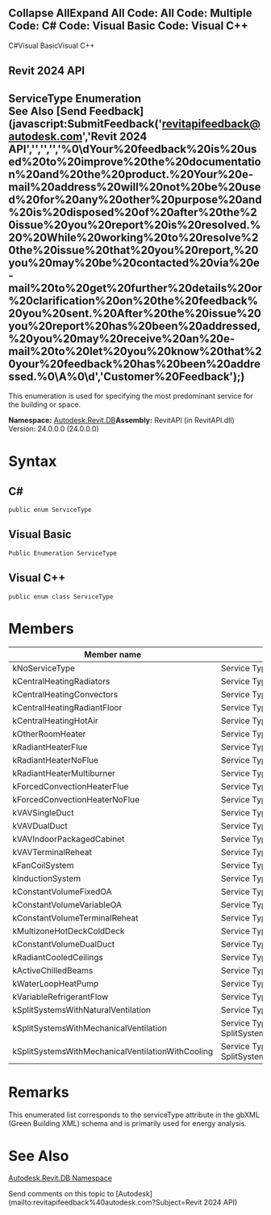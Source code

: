 ﻿

Collapse AllExpand All Code: All Code: Multiple Code: C# Code: Visual Basic Code: Visual C++   
---  
  
C#Visual BasicVisual C++

Revit 2024 API  
---  
ServiceType Enumeration  
See Also [Send Feedback](javascript:SubmitFeedback\('revitapifeedback@autodesk.com','Revit 2024 API','','','','%0\\dYour%20feedback%20is%20used%20to%20improve%20the%20documentation%20and%20the%20product.%20Your%20e-mail%20address%20will%20not%20be%20used%20for%20any%20other%20purpose%20and%20is%20disposed%20of%20after%20the%20issue%20you%20report%20is%20resolved.%20%20While%20working%20to%20resolve%20the%20issue%20that%20you%20report,%20you%20may%20be%20contacted%20via%20e-mail%20to%20get%20further%20details%20or%20clarification%20on%20the%20feedback%20you%20sent.%20After%20the%20issue%20you%20report%20has%20been%20addressed,%20you%20may%20receive%20an%20e-mail%20to%20let%20you%20know%20that%20your%20feedback%20has%20been%20addressed.%0\\A%0\\d','Customer%20Feedback'\);)  
---  
  
This enumeration is used for specifying the most predominant service for the building or space. 

**Namespace:** [Autodesk.Revit.DB](87546ba7-461b-c646-cbb1-2cb8f5bff8b2.md)**Assembly:** RevitAPI (in RevitAPI.dll) Version: 24.0.0.0 (24.0.0.0)

# Syntax

C#  
---  
      
    
    public enum ServiceType  
  
Visual Basic  
---  
      
    
    Public Enumeration ServiceType  
  
Visual C++  
---  
      
    
    public enum class ServiceType  
  
# Members

| Member name | Description |
| --- | --- |
| kNoServiceType | Service Type is NoServiceType. |
| kCentralHeatingRadiators | Service Type is CentralHeatingRadiators. |
| kCentralHeatingConvectors | Service Type is CentralHeatingConvectors. |
| kCentralHeatingRadiantFloor | Service Type is CentralHeatingRadiantFloor. |
| kCentralHeatingHotAir | Service Type is CentralHeatingHotAir. |
| kOtherRoomHeater | Service Type is OtherRoomHeater. |
| kRadiantHeaterFlue | Service Type is RadiantHeaterFlue. |
| kRadiantHeaterNoFlue | Service Type is RadiantHeaterNoFlue. |
| kRadiantHeaterMultiburner | Service Type is RadiantHeaterMultiburner. |
| kForcedConvectionHeaterFlue | Service Type is ForcedConvectionHeaterFlue. |
| kForcedConvectionHeaterNoFlue | Service Type is ForcedConvectionHeaterNoFlue. |
| kVAVSingleDuct | Service Type is VAVSingleDuct. |
| kVAVDualDuct | Service Type is VAVDualDuct. |
| kVAVIndoorPackagedCabinet | Service Type is VAVIndoorPackagedCabinet. |
| kVAVTerminalReheat | Service Type is VAVTerminalReheat. |
| kFanCoilSystem | Service Type is FanCoilSystem. |
| kInductionSystem | Service Type is InductionSystem. |
| kConstantVolumeFixedOA | Service Type is ConstantVolumeFixedOA. |
| kConstantVolumeVariableOA | Service Type is ConstantVolumeVariableOA. |
| kConstantVolumeTerminalReheat | Service Type is ConstantVolumeTerminalReheat. |
| kMultizoneHotDeckColdDeck | Service Type is MultizoneHotDeckColdDeck. |
| kConstantVolumeDualDuct | Service Type is ConstantVolumeDualDuct. |
| kRadiantCooledCeilings | Service Type is RadiantCooledCeilings. |
| kActiveChilledBeams | Service Type is ActiveChilledBeams. |
| kWaterLoopHeatPump | Service Type is WaterLoopHeatPump. |
| kVariableRefrigerantFlow | Service Type is VariableRefrigerantFlow. |
| kSplitSystemsWithNaturalVentilation | Service Type is SplitSystemsWithNaturalVentilation. |
| kSplitSystemsWithMechanicalVentilation | Service Type is SplitSystemsWithMechanicalVentilation. |
| kSplitSystemsWithMechanicalVentilationWithCooling | Service Type is SplitSystemsWithMechanicalVentilationWithCooling. |
  
# Remarks

This enumerated list corresponds to the serviceType attribute in the gbXML (Green Building XML) schema and is primarily used for energy analysis. 

# See Also

[Autodesk.Revit.DB Namespace](87546ba7-461b-c646-cbb1-2cb8f5bff8b2.md)

Send comments on this topic to [Autodesk](mailto:revitapifeedback%40autodesk.com?Subject=Revit 2024 API)